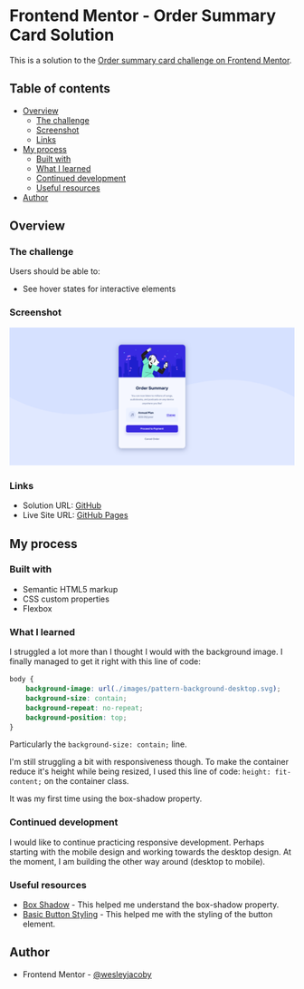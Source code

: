 # Frontend Mentor - Order Summary Card Solution

This is a solution to the [Order summary card challenge on Frontend Mentor](https://www.frontendmentor.io/challenges/order-summary-component-QlPmajDUj).

## Table of contents

- [Overview](#overview)
  - [The challenge](#the-challenge)
  - [Screenshot](#screenshot)
  - [Links](#links)
- [My process](#my-process)
  - [Built with](#built-with)
  - [What I learned](#what-i-learned)
  - [Continued development](#continued-development)
  - [Useful resources](#useful-resources)
- [Author](#author)

## Overview

### The challenge

Users should be able to:

- See hover states for interactive elements

### Screenshot

![](./images/summary-card-complete.png)

### Links

- Solution URL: [GitHub](https://github.com/wesleyjacoby/Order-Summary-Component)
- Live Site URL: [GitHub Pages](https://wesleyjacoby.github.io/Order-Summary-Component/)

## My process

### Built with

- Semantic HTML5 markup
- CSS custom properties
- Flexbox

### What I learned

I struggled a lot more than I thought I would with the background image. I finally managed to get it right with this line of code:

```css
body {
    background-image: url(./images/pattern-background-desktop.svg);
    background-size: contain;
    background-repeat: no-repeat;
    background-position: top;
}
```

Particularly the `background-size: contain;` line.

I'm still struggling a bit with responsiveness though. To make the container reduce it's height while being resized, I used this line of code: `height: fit-content;` on the container class.

It was my first time using the box-shadow property.

### Continued development

I would like to continue practicing responsive development. Perhaps starting with the mobile design and working towards the desktop design. At the moment, I am building the other way around (desktop to mobile).

### Useful resources

- [Box Shadow](https://developer.mozilla.org/en-US/docs/Web/CSS/box-shadow) - This helped me understand the box-shadow property.
- [Basic Button Styling](https://www.w3schools.com/csS/css3_buttons.asp) - This helped me with the styling of the button element.

## Author

- Frontend Mentor - [@wesleyjacoby](https://www.frontendmentor.io/profile/wesleyjacoby)